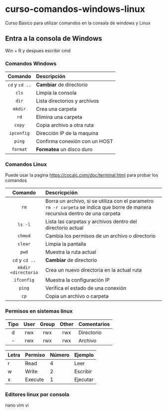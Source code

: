 # curso-comandos-windows-linux
Curso Basico para utilizar comandos en la consala de windows y Linux

## Entra a la consola de Windows
Win + R  y despues escribir cmd

### Comandos Windows

| Comando | Descripción |
| :---: | :--- |
| `cd` y `cd ..` | **Cambiar** de directorio |
| `cls` | Limpia la consola |
| `dir` | Lista directorios y archivos|
| `mkdir` | Crea una carpeta |
| `rd` | Elimina una carpeta |
| `copy` | Copia archivo a otra ruta |
| `ipconfig` | Dirección IP de la maquina |
| `ping` | Confirma conexión con un HOST |
| `format` | **Formatea** un disco duro |


### Comandos Linux

Puede usar la pagina https://cocalc.com/doc/terminal.html para probar los comandos

| Comando | Descricpción |
| :---: | :--- |
| `rm`| Borra un archivo, si se utiliza con el parametro `rm -r carpeta` se indica que borre de manera recursiva dentro de una carpeta |
| `ls -l`| Lista las carpetas y archivos dentro del directorio actual |
| `chmod`| Cambia los permisos de un archivo o directorio |
| `clear`| Limpia la pantalla |
| `pwd`| Muestra la ruta actual |
| `cd` y `cd ..`| **Cambiar** de directorio |
| `mkdir <directorio`| Crea un nuevo directoria en la actual ruta |
| `ifconfig`| Muestra la configuración IP |
| `ping`| Verifica el estado de una conexión |
| `cp`| Copia un archivo o carpeta


### Permisos en sistemas linux

| Tipo | User | Group | Other | Comentarios |
| :---: | :---: | :---: | :---: | :--- |
| d | rwx | rwx | rwx | Directorio |
| - | rwx | rwx | rwx | Archivo |


| Letra | Permiso | Número | Ejemplo |
| --- | --- | --- | --- |
| r | Read | 4 | Leer |
| w | Write | 2 | Escribir |
| x | Execute | 1 | Ejecutar |

### Editores linux por consola
nano
vim
vi


